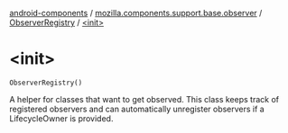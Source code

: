 [android-components](../../index.md) / [mozilla.components.support.base.observer](../index.md) / [ObserverRegistry](index.md) / [&lt;init&gt;](./-init-.md)

# &lt;init&gt;

`ObserverRegistry()`

A helper for classes that want to get observed. This class keeps track of registered observers
and can automatically unregister observers if a LifecycleOwner is provided.

